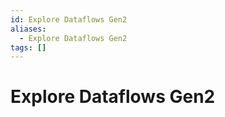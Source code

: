```yaml
---
id: Explore Dataflows Gen2
aliases:
  - Explore Dataflows Gen2
tags: []
---
```


# Explore Dataflows Gen2
